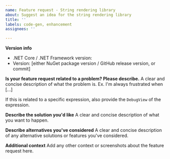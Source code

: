 ```yaml
---
name: Feature request - String rendering library
about: Suggest an idea for the string rendering library
title: ''
labels: code-gen, enhancement
assignees: ''

---
```


**Version info**
 - .NET Core / .NET Framework version:
 - Version: [either NuGet package version / GitHub release version, or commit]

**Is your feature request related to a problem? Please describe.**
A clear and concise description of what the problem is. Ex. I'm always frustrated when [...]

If this is related to a specific expression, also provide the `DebugView` of the expression.

**Describe the solution you'd like**
A clear and concise description of what you want to happen.

**Describe alternatives you've considered**
A clear and concise description of any alternative solutions or features you've considered.

**Additional context**
Add any other context or screenshots about the feature request here.
